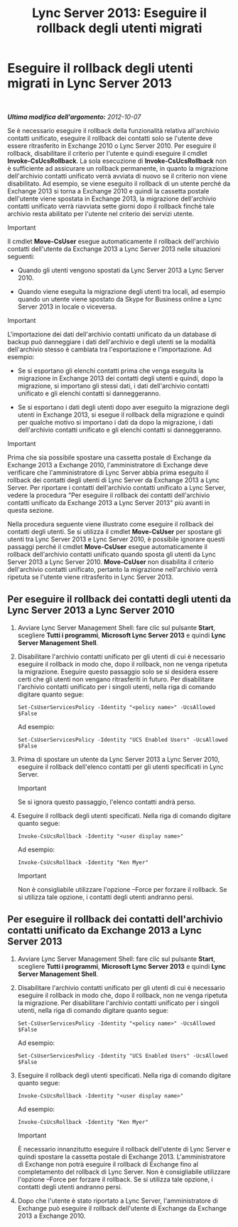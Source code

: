 ﻿---
title: 'Lync Server 2013: Eseguire il rollback degli utenti migrati'
TOCTitle: Eseguire il rollback degli utenti migrati
ms:assetid: bfabaf0b-9a42-4057-b729-a7ab9eee8c72
ms:mtpsurl: https://technet.microsoft.com/it-it/library/JJ205224(v=OCS.15)
ms:contentKeyID: 49301850
ms.date: 08/24/2015
mtps_version: v=OCS.15
ms.translationtype: HT
---

# Eseguire il rollback degli utenti migrati in Lync Server 2013

 

_**Ultima modifica dell'argomento:** 2012-10-07_

Se è necessario eseguire il rollback della funzionalità relativa all'archivio contatti unificato, eseguire il rollback dei contatti solo se l'utente deve essere ritrasferito in Exchange 2010 o Lync Server 2010. Per eseguire il rollback, disabilitare il criterio per l'utente e quindi eseguire il cmdlet **Invoke-CsUcsRollback**. La sola esecuzione di **Invoke-CsUcsRollback** non è sufficiente ad assicurare un rollback permanente, in quanto la migrazione dell'archivio contatti unificato verrà avviata di nuovo se il criterio non viene disabilitato. Ad esempio, se viene eseguito il rollback di un utente perché da Exchange 2013 si torna a Exchange 2010 e quindi la cassetta postale dell'utente viene spostata in Exchange 2013, la migrazione dell'archivio contatti unificato verrà riavviata sette giorni dopo il rollback finché tale archivio resta abilitato per l'utente nel criterio dei servizi utente.

> [!important]  
> Il cmdlet <strong>Move-CsUser</strong> esegue automaticamente il rollback dell'archivio contatti dell'utente da Exchange 2013 a Lync Server 2013 nelle situazioni seguenti:<ul>
> 
> <li><p>Quando gli utenti vengono spostati da Lync Server 2013 a Lync Server 2010.</p></li>
> 
> 
> <li><p>Quando viene eseguita la migrazione degli utenti tra locali, ad esempio quando un utente viene spostato da Skype for Business online a Lync Server 2013 in locale o viceversa.</p></li></ul>


> [!important]  
> L'importazione dei dati dell'archivio contatti unificato da un database di backup può danneggiare i dati dell'archivio e degli utenti se la modalità dell'archivio stesso è cambiata tra l'esportazione e l'importazione. Ad esempio:<ul>
> 
> <li><p>Se si esportano gli elenchi contatti prima che venga eseguita la migrazione in Exchange 2013 dei contatti degli utenti e quindi, dopo la migrazione, si importano gli stessi dati, i dati dell'archivio contatti unificato e gli elenchi contatti si danneggeranno.</p></li>
> 
> 
> <li><p>Se si esportano i dati degli utenti dopo aver eseguito la migrazione degli utenti in Exchange 2013, si esegue il rollback della migrazione e quindi per qualche motivo si importano i dati da dopo la migrazione, i dati dell'archivio contatti unificato e gli elenchi contatti si danneggeranno.</p></li></ul>


> [!important]  
> Prima che sia possibile spostare una cassetta postale di Exchange da Exchange 2013 a Exchange 2010, l'amministratore di Exchange deve verificare che l'amministratore di Lync Server abbia prima eseguito il rollback dei contatti degli utenti di Lync Server da Exchange 2013 a Lync Server. Per riportare i contatti dell'archivio contatti unificato a Lync Server, vedere la procedura &quot;Per eseguire il rollback dei contatti dell'archivio contatti unificato da Exchange 2013 a Lync Server 2013&quot; più avanti in questa sezione.

Nella procedura seguente viene illustrato come eseguire il rollback dei contatti degli utenti. Se si utilizza il cmdlet **Move-CsUser** per spostare gli utenti tra Lync Server 2013 e Lync Server 2010, è possibile ignorare questi passaggi perché il cmdlet **Move-CsUser** esegue automaticamente il rollback dell'archivio contatti unificato quando sposta gli utenti da Lync Server 2013 a Lync Server 2010. **Move-CsUser** non disabilita il criterio dell'archivio contatti unificato, pertanto la migrazione nell'archivio verrà ripetuta se l'utente viene ritrasferito in Lync Server 2013.

## Per eseguire il rollback dei contatti degli utenti da Lync Server 2013 a Lync Server 2010

1.  Avviare Lync Server Management Shell: fare clic sul pulsante **Start**, scegliere **Tutti i programmi**, **Microsoft Lync Server 2013** e quindi **Lync Server Management Shell**.

2.  Disabilitare l'archivio contatti unificato per gli utenti di cui è necessario eseguire il rollback in modo che, dopo il rollback, non ne venga ripetuta la migrazione. Eseguire questo passaggio solo se si desidera essere certi che gli utenti non vengano ritrasferiti in futuro. Per disabilitare l'archivio contatti unificato per i singoli utenti, nella riga di comando digitare quanto segue:
    
        Set-CsUserServicesPolicy -Identity "<policy name>" -UcsAllowed $False
    
    Ad esempio:
    
        Set-CsUserServicesPolicy -Identity "UCS Enabled Users" -UcsAllowed $False

3.  Prima di spostare un utente da Lync Server 2013 a Lync Server 2010, eseguire il rollback dell'elenco contatti per gli utenti specificati in Lync Server.
    
    > [!important]  
    > Se si ignora questo passaggio, l'elenco contatti andrà perso.

4.  Eseguire il rollback degli utenti specificati. Nella riga di comando digitare quanto segue:
    
        Invoke-CsUcsRollback -Identity "<user display name>"
    
    Ad esempio:
    
        Invoke-CsUcsRollback -Identity "Ken Myer"
    
    > [!important]  
    > Non è consigliabile utilizzare l'opzione –Force per forzare il rollback. Se si utilizza tale opzione, i contatti degli utenti andranno persi.

## Per eseguire il rollback dei contatti dell'archivio contatti unificato da Exchange 2013 a Lync Server 2013

1.  Avviare Lync Server Management Shell: fare clic sul pulsante **Start**, scegliere **Tutti i programmi**, **Microsoft Lync Server 2013** e quindi **Lync Server Management Shell**.

2.  Disabilitare l'archivio contatti unificato per gli utenti di cui è necessario eseguire il rollback in modo che, dopo il rollback, non ne venga ripetuta la migrazione. Per disabilitare l'archivio contatti unificato per i singoli utenti, nella riga di comando digitare quanto segue:
    
        Set-CsUserServicesPolicy -Identity "<policy name>" -UcsAllowed $False
    
    Ad esempio:
    
        Set-CsUserServicesPolicy -Identity "UCS Enabled Users" -UcsAllowed $False

3.  Eseguire il rollback degli utenti specificati. Nella riga di comando digitare quanto segue:
    
        Invoke-CsUcsRollback -Identity "<user display name>"
    
    Ad esempio:
    
        Invoke-CsUcsRollback -Identity "Ken Myer"
    
    > [!important]  
    > È necessario innanzitutto eseguire il rollback dell'utente di Lync Server e quindi spostare la cassetta postale di Exchange 2013. L'amministratore di Exchange non potrà eseguire il rollback di Exchange fino al completamento del rollback di Lync Server. Non è consigliabile utilizzare l'opzione –Force per forzare il rollback. Se si utilizza tale opzione, i contatti degli utenti andranno persi.

4.  Dopo che l'utente è stato riportato a Lync Server, l'amministratore di Exchange può eseguire il rollback dell'utente di Exchange da Exchange 2013 a Exchange 2010.

